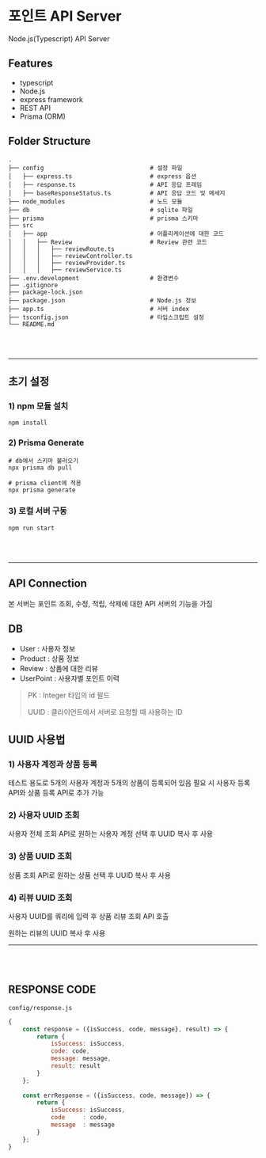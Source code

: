 # 포인트 API Server

Node.js(Typescript) API Server

## Features

- typescript
- Node.js
- express framework
- REST API
- Prisma (ORM)

## Folder Structure

```
.
├── config                              # 설정 파일
│   ├── express.ts                      # express 옵션
│   ├── response.ts                     # API 응답 프레임
│   ├── baseResponseStatus.ts           # API 응답 코드 및 메세지
├── node_modules                        # 노드 모듈
├── db                                  # sqlite 파일
├── prisma                              # prisma 스키마
├── src
│   ├── app                             # 어플리케이션에 대한 코드
│   │   ├── Review                      # Review 관련 코드
│   │   │   ├── reviewRoute.ts
│   │   │   ├── reviewController.ts
│   │   │   ├── reviewProvider.ts
│   │   │   ├── reviewService.ts
├── .env.development                    # 환경변수                          
├── .gitignore
├── package-lock.json
├── package.json                        # Node.js 정보
├── app.ts                              # 서버 index
├── tsconfig.json                       # 타입스크립트 설정
└── README.md
```

<br>
<br>

---
## 초기 설정
### 1) npm 모듈 설치
```shell
npm install
```

### 2) Prisma Generate
```shell
# db에서 스키마 불러오기
npx prisma db pull

# prisma client에 적용
npx prisma generate
```

### 3) 로컬 서버 구동
```shell
npm run start
```

<br>
<br>

---

## API Connection

본 서버는 포인트 조회, 수정, 적립, 삭제에 대한 API 서버의 기능을 가짐

## DB
- User : 사용자 정보
- Product : 상품 정보
- Review : 상품에 대한 리뷰
- UserPoint : 사용자별 포인트 이력

> PK : Integer 타입의 id 필드
>
> UUID : 클라이언트에서 서버로 요청할 때 사용하는 ID

## UUID 사용법
### 1) 사용자 계정과 상품 등록
테스트 용도로 5개의 사용자 계정과 5개의 상품이 등록되어 있음
필요 시 사용자 등록 API와 상품 등록 API로 추가 가능

### 2) 사용자 UUID 조회
사용자 전체 조회 API로 원하는 사용자 계정 선택 후 UUID 복사 후 사용

### 3) 상품 UUID 조회
상품 조회 API로 원하는 상품 선택 후 UUID 복사 후 사용

### 4) 리뷰 UUID 조회
사용자 UUID를 쿼리에 입력 후 상품 리뷰 조회 API 호출

원하는 리뷰의 UUID 복사 후 사용

---

<br>
<br>

## RESPONSE CODE
`config/response.js`
```javascript
{
    const response = ({isSuccess, code, message}, result) => {
        return {
            isSuccess: isSuccess,
            code: code,
            message: message,
            result: result
        }
    };
    
    const errResponse = ({isSuccess, code, message}) => {
        return {
            isSuccess: isSuccess,
            code     : code,
            message  : message
        }
    };
}
```